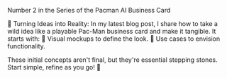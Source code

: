 Number 2 in the Series of the Pacman AI Business Card

🚀 Turning Ideas into Reality: In my latest blog post, I share how to take a wild idea like a playable Pac-Man business card and make it tangible. It starts with:
🎨 Visual mockups to define the look.
🧩 Use cases to envision functionality.

These initial concepts aren't final, but they're essential stepping stones. Start simple, refine as you go! 🌟